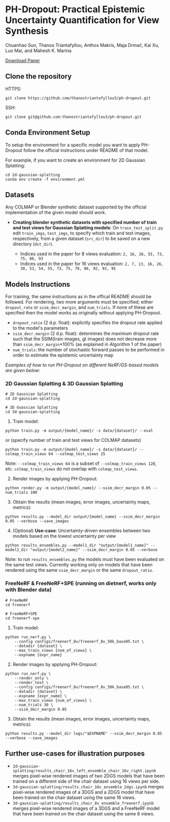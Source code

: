 # PH-Dropout: Practical Epistemic Uncertainty Quantification for View Synthesis

Chuanhao Sun, Thanos Triantafyllou, Anthos Makris, Maja Drmač, Kai Xu, Luo Mai, and Mahesh K. Marina

[Download Paper](https://arxiv.org/pdf/2410.05468)

## Clone the repository
HTTPS:
```
git clone https://github.com/thanostriantafyllou3/ph-dropout.git
```

SSH:
```
git clone git@github.com:thanostriantafyllou3/ph-dropout.git
```


## Conda Environment Setup
To setup the environment for a specific model you want to apply PH-Dropout follow the official instructions under README of that model.

For example, if you want to create an environment for 2D Gaussian Splatting:
```
cd 2d-gaussian-splatting
conda env create -f environment.yml
```

## Datasets
Any COLMAP or Blender synthetic dataset supported by the official implementation of the given model should work.

* **Creating blender synthetic datasets with specified number of train and test views for Gaussian Splatting models**: On `train_test_split.py` edit `train_imgs`, `test_imgs`, to specify which train and test images, respectively, from a given dataset (`src_dir`) to be saved on a new directory (`dst_dir`).

  * Indices used in the paper for 8 views evaluation: `2, 16, 26, 55, 73, 75, 86, 93`
  * Indices used in the paper for 16 views evaluation: `2, 7, 13, 16, 26, 30, 53, 54, 55, 73, 75, 78, 86, 92, 93, 95`

## Models Instructions
For training, the same instructions as in the offical README should be followed.
For rendering, two more arguments must be specified; either `dropout_rate` or `ssim_decr_margin`, and `num_trials`. If none of these are specified then the model works as originally without applying PH-Dropout.

* `dropout_ratio` (2 d.p. float): explicitly specifies the dropout rate applied to the model's parameters
* `ssim_decr_margin` (2 d.p. float): determines the maximum dropout rate such that the SSIM(train images, gt images) does not decrease more than `ssim_decr_margin`*100% (as explained in Algorithm 1 of the paper)
* `num_trials`: the number of stochastic forward passes to be performed in order to estimate the epistemic uncertainty map

_Examples of how to run PH-Dropout on different NeRF/GS-based models are given below_:

### 2D Gaussian Splatting & 3D Gaussian Splatting
```
# 2D Gaussian Splatting
cd 2d-gaussian-splatting

# 3D Guassian Splatting
cd 3d-gaussian-splatting
```
1. Train model:
```
python train.py -m output/{model_name}/ -s data/{dataset}/ --eval
```
or (specify number of train and test views for COLMAP datasets)
```
python train.py -m output/{model_name}/ -s data/{dataset}/ --colmap_train_views 64 --colmap_test_views 25
```
Note: `--colmap_train_views 64` is a subset of `--colmap_train_views 128`, etc. `colmap_train_views` do not overlap with `colmap_test_views`.

2. Render images by applying PH-Dropout:
```
python render.py -m output/{model_name}/ --ssim_decr_margin 0.05 --num_trials 100
```
3. Obtain the results (mean images, error images, uncertainty maps, metrics):
```
python results.py --model_dir output/{model_name} --ssim_decr_margin 0.05 --verbose --save_images
```
4. (Optional) **Use-case**: Uncertainty-driven ensembles between two models based on the lowest uncertainty per view
```
python results_ensembles.py --model1_dir "output/{model1_name}" --model2_dir "output/{model2_name}" --ssim_decr_margin 0.05 --verbose
```
Note: to run `results_ensembles.py` the models must have been evaluated on the same test views. Currently working only on models that have been rendered using the same `ssim_decr_margin` or the same `dropout_ratio`.

### FreeNeRF & FreeNeRF+SPE (running on dietnerf, works only with Blender data)
```
# FreeNeRF
cd freenerf

# FreeNeRF+SPE
cd freenerf-spe
```
1. Train model:
```
python run_nerf.py \
    --config configs/freenerf_8v/freenerf_8v_50k_base05.txt \
    --datadir {dataset} \
    --max_train_views {num_of_views} \
    --expname {expr_name}
```
2. Render images by applying PH-Dropout:
```
python run_nerf.py \
    --render_only \
    --render_test \
    --config configs/freenerf_8v/freenerf_8v_50k_base05.txt \
    --datadir {dataset} \
    --expname {expr_name} \
    --max_train_views {num_of_views} \
    --num_trials 30 \
    --ssim_decr_margin 0.05
```

3. Obtain the results (mean images, error images, uncertainty maps, metrics):
```
python results.py --model_dir logs/"$EXPNAME" --ssim_decr_margin 0.05 --verbose --save_images
```

## Further use-cases for illustration purposes
* `2d-gaussian-splatting/results_chair_16v_left_ensemble_chair_16v_right.ipynb` merges pixel-wise rendered images of two 2DGS models that have been trained on a different side of the chair dataset using 16 views per side.
* `3d-gaussian-splatting/results_chair_16v_ensemble_2dgs.ipynb` merges pixel-wise rendered images of a 3DGS and a 2DGS model that have been trained on the chair dataset using the same 16 views.
* `3d-gaussian-splatting/results_chair_8v_ensemble_freenerf.ipynb` merges pixel-wise rendered images of a 3DGS and a FreeNeRF model that have been trained on the chair dataset using the same 8 views.
